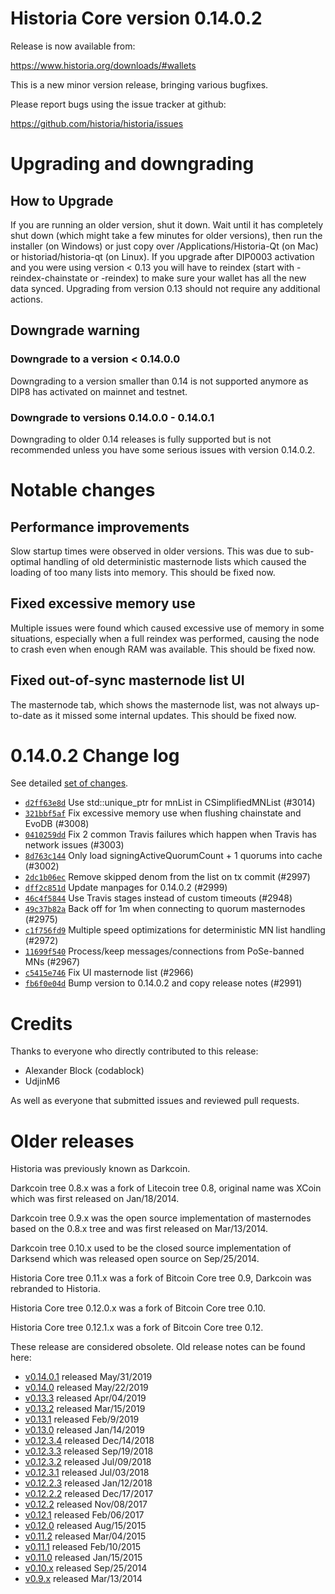 Historia Core version 0.14.0.2
==========================

Release is now available from:

  <https://www.historia.org/downloads/#wallets>

This is a new minor version release, bringing various bugfixes.

Please report bugs using the issue tracker at github:

  <https://github.com/historia/historia/issues>


Upgrading and downgrading
=========================

How to Upgrade
--------------

If you are running an older version, shut it down. Wait until it has completely
shut down (which might take a few minutes for older versions), then run the
installer (on Windows) or just copy over /Applications/Historia-Qt (on Mac) or
historiad/historia-qt (on Linux). If you upgrade after DIP0003 activation and you were
using version < 0.13 you will have to reindex (start with -reindex-chainstate
or -reindex) to make sure your wallet has all the new data synced. Upgrading from
version 0.13 should not require any additional actions.

Downgrade warning
-----------------

### Downgrade to a version < 0.14.0.0

Downgrading to a version smaller than 0.14 is not supported anymore as DIP8 has
activated on mainnet and testnet.

### Downgrade to versions 0.14.0.0 - 0.14.0.1

Downgrading to older 0.14 releases is fully supported but is not
recommended unless you have some serious issues with version 0.14.0.2.

Notable changes
===============

Performance improvements
------------------------
Slow startup times were observed in older versions. This was due to sub-optimal handling of old
deterministic masternode lists which caused the loading of too many lists into memory. This should be
fixed now.

Fixed excessive memory use
--------------------------
Multiple issues were found which caused excessive use of memory in some situations, especially when
a full reindex was performed, causing the node to crash even when enough RAM was available. This should
be fixed now.

Fixed out-of-sync masternode list UI
------------------------------------
The masternode tab, which shows the masternode list, was not always up-to-date as it missed some internal
updates. This should be fixed now.

0.14.0.2 Change log
===================

See detailed [set of changes](https://github.com/historia/historia/compare/v0.14.0.1...historia:v0.14.0.2).

- [`d2ff63e8d`](https://github.com/historia/historia/commit/d2ff63e8d) Use std::unique_ptr for mnList in CSimplifiedMNList (#3014)
- [`321bbf5af`](https://github.com/historia/historia/commit/321bbf5af) Fix excessive memory use when flushing chainstate and EvoDB (#3008)
- [`0410259dd`](https://github.com/historia/historia/commit/0410259dd) Fix 2 common Travis failures which happen when Travis has network issues (#3003)
- [`8d763c144`](https://github.com/historia/historia/commit/8d763c144) Only load signingActiveQuorumCount + 1 quorums into cache (#3002)
- [`2dc1b06ec`](https://github.com/historia/historia/commit/2dc1b06ec) Remove skipped denom from the list on tx commit (#2997)
- [`dff2c851d`](https://github.com/historia/historia/commit/dff2c851d) Update manpages for 0.14.0.2 (#2999)
- [`46c4f5844`](https://github.com/historia/historia/commit/46c4f5844) Use Travis stages instead of custom timeouts (#2948)
- [`49c37b82a`](https://github.com/historia/historia/commit/49c37b82a) Back off for 1m when connecting to quorum masternodes (#2975)
- [`c1f756fd9`](https://github.com/historia/historia/commit/c1f756fd9) Multiple speed optimizations for deterministic MN list handling (#2972)
- [`11699f540`](https://github.com/historia/historia/commit/11699f540) Process/keep messages/connections from PoSe-banned MNs (#2967)
- [`c5415e746`](https://github.com/historia/historia/commit/c5415e746) Fix UI masternode list (#2966)
- [`fb6f0e04d`](https://github.com/historia/historia/commit/fb6f0e04d) Bump version to 0.14.0.2 and copy release notes (#2991)

Credits
=======

Thanks to everyone who directly contributed to this release:

- Alexander Block (codablock)
- UdjinM6

As well as everyone that submitted issues and reviewed pull requests.

Older releases
==============

Historia was previously known as Darkcoin.

Darkcoin tree 0.8.x was a fork of Litecoin tree 0.8, original name was XCoin
which was first released on Jan/18/2014.

Darkcoin tree 0.9.x was the open source implementation of masternodes based on
the 0.8.x tree and was first released on Mar/13/2014.

Darkcoin tree 0.10.x used to be the closed source implementation of Darksend
which was released open source on Sep/25/2014.

Historia Core tree 0.11.x was a fork of Bitcoin Core tree 0.9,
Darkcoin was rebranded to Historia.

Historia Core tree 0.12.0.x was a fork of Bitcoin Core tree 0.10.

Historia Core tree 0.12.1.x was a fork of Bitcoin Core tree 0.12.

These release are considered obsolete. Old release notes can be found here:

- [v0.14.0.1](https://github.com/historia/historia/blob/master/doc/release-notes/historia/release-notes-0.14.0.1.md) released May/31/2019
- [v0.14.0](https://github.com/historia/historia/blob/master/doc/release-notes/historia/release-notes-0.14.0.md) released May/22/2019
- [v0.13.3](https://github.com/historia/historia/blob/master/doc/release-notes/historia/release-notes-0.13.3.md) released Apr/04/2019
- [v0.13.2](https://github.com/historia/historia/blob/master/doc/release-notes/historia/release-notes-0.13.2.md) released Mar/15/2019
- [v0.13.1](https://github.com/historia/historia/blob/master/doc/release-notes/historia/release-notes-0.13.1.md) released Feb/9/2019
- [v0.13.0](https://github.com/historia/historia/blob/master/doc/release-notes/historia/release-notes-0.13.0.md) released Jan/14/2019
- [v0.12.3.4](https://github.com/historia/historia/blob/master/doc/release-notes/historia/release-notes-0.12.3.4.md) released Dec/14/2018
- [v0.12.3.3](https://github.com/historia/historia/blob/master/doc/release-notes/historia/release-notes-0.12.3.3.md) released Sep/19/2018
- [v0.12.3.2](https://github.com/historia/historia/blob/master/doc/release-notes/historia/release-notes-0.12.3.2.md) released Jul/09/2018
- [v0.12.3.1](https://github.com/historia/historia/blob/master/doc/release-notes/historia/release-notes-0.12.3.1.md) released Jul/03/2018
- [v0.12.2.3](https://github.com/historia/historia/blob/master/doc/release-notes/historia/release-notes-0.12.2.3.md) released Jan/12/2018
- [v0.12.2.2](https://github.com/historia/historia/blob/master/doc/release-notes/historia/release-notes-0.12.2.2.md) released Dec/17/2017
- [v0.12.2](https://github.com/historia/historia/blob/master/doc/release-notes/historia/release-notes-0.12.2.md) released Nov/08/2017
- [v0.12.1](https://github.com/historia/historia/blob/master/doc/release-notes/historia/release-notes-0.12.1.md) released Feb/06/2017
- [v0.12.0](https://github.com/historia/historia/blob/master/doc/release-notes/historia/release-notes-0.12.0.md) released Aug/15/2015
- [v0.11.2](https://github.com/historia/historia/blob/master/doc/release-notes/historia/release-notes-0.11.2.md) released Mar/04/2015
- [v0.11.1](https://github.com/historia/historia/blob/master/doc/release-notes/historia/release-notes-0.11.1.md) released Feb/10/2015
- [v0.11.0](https://github.com/historia/historia/blob/master/doc/release-notes/historia/release-notes-0.11.0.md) released Jan/15/2015
- [v0.10.x](https://github.com/historia/historia/blob/master/doc/release-notes/historia/release-notes-0.10.0.md) released Sep/25/2014
- [v0.9.x](https://github.com/historia/historia/blob/master/doc/release-notes/historia/release-notes-0.9.0.md) released Mar/13/2014

